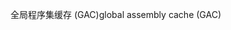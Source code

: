 <span data-ttu-id="33df5-101">全局程序集缓存 (GAC)</span><span class="sxs-lookup"><span data-stu-id="33df5-101">global assembly cache (GAC)</span></span>